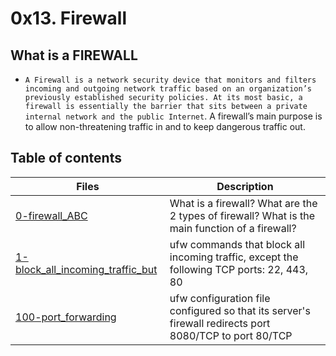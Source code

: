 # 0x13. Firewall

## What is a FIREWALL
* ``A Firewall is a network security device that monitors and filters incoming and outgoing network traffic based on an organization’s previously established security policies. At its most basic, a firewall is essentially the barrier that sits between a private internal network and the public Internet``. A firewall’s main purpose is to allow non-threatening traffic in and to keep dangerous traffic out.

## Table of contents
Files | Description
----- | -----------
[0-firewall_ABC](./0-firewall_ABC) | What is a firewall? What are the 2 types of firewall? What is the main function of a firewall?
[1-block_all_incoming_traffic_but](./1-block_all_incoming_traffic_but) | ufw commands that block all incoming traffic, except the following TCP ports: 22, 443, 80
[100-port_forwarding](./100-port_forwarding) | ufw configuration file configured so that its server's firewall redirects port 8080/TCP to port 80/TCP
